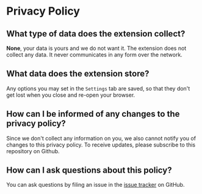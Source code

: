 # Privacy Policy

## What type of data does the extension collect?

**None**, your data is yours and we do not want it. The extension does not collect any data. It never communicates in any form over the network.

## What data does the extension store?

Any options you may set in the `Settings` tab are saved, so that they don't get lost when you close and re-open your browser.

## How can I be informed of any changes to the privacy policy?

Since we don't collect any information on you, we also cannot notify you of changes to this privacy policy. To receive updates, please subscribe to this repository on Github.

## How can I ask questions about this policy?

You can ask questions by filing an issue in the [issue tracker](https://github.com/zhuzhuyule/skin-extension/issues) on GitHub.
